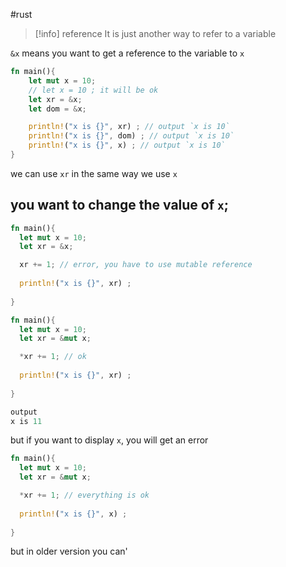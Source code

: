 #rust 

>[!info] reference
>It is just another way to refer to a variable


`&x` means you want to get a reference to the variable to `x`
```rust
fn main(){
	let mut x = 10;
	// let x = 10 ; it will be ok
	let xr = &x;
	let dom = &x;

	println!("x is {}", xr) ; // output `x is 10`
	println!("x is {}", dom) ; // output `x is 10`
	println!("x is {}", x) ; // output `x is 10`
}
```
we can use `xr` in the same way we use `x`

## you want to change the value of `x`;
```rust
fn main(){
  let mut x = 10;
  let xr = &x;

  xr += 1; // error, you have to use mutable reference
 
  println!("x is {}", xr) ;
  
}
```

```rust
fn main(){
  let mut x = 10;
  let xr = &mut x;

  *xr += 1; // ok
 
  println!("x is {}", xr) ;
  
}

output
x is 11
```


but if you want to display `x`, you will get an error
```rust
fn main(){
  let mut x = 10;
  let xr = &mut x;

  *xr += 1; // everything is ok
 
  println!("x is {}", x) ;
  
}

```

but in older version you can'
